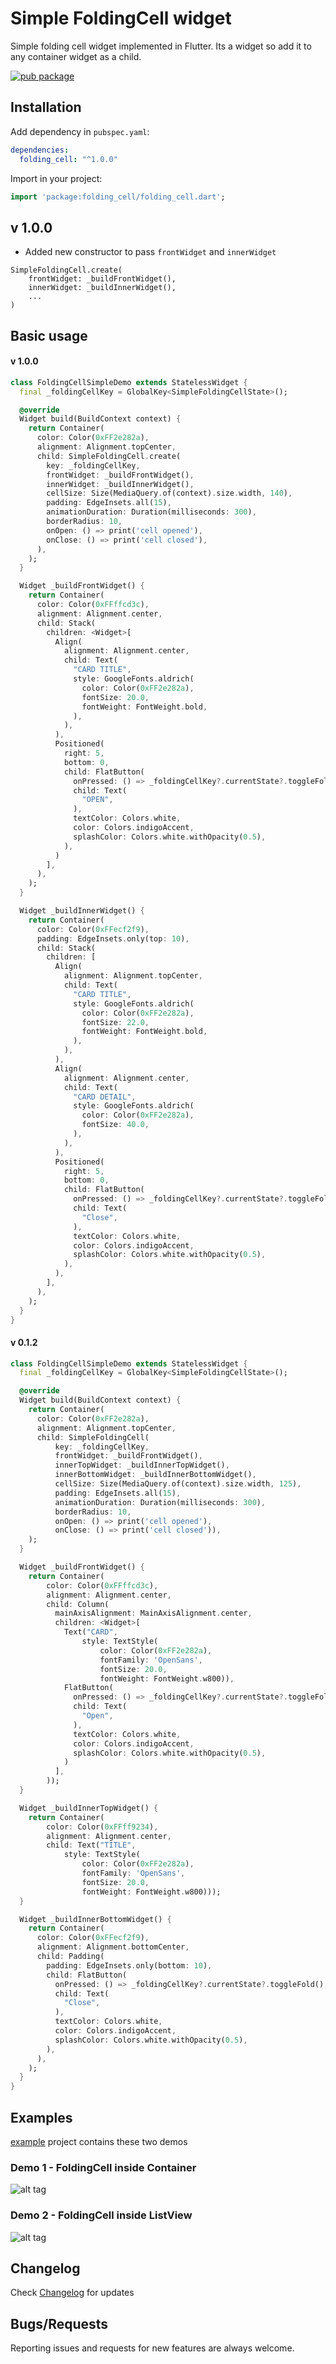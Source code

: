 # Simple FoldingCell widget

Simple folding cell widget implemented in Flutter. Its a widget so add it to any container widget as a child.

[![pub package](https://img.shields.io/pub/v/folding_cell.svg)](https://pub.dartlang.org/packages/folding_cell)

## Installation

Add dependency in `pubspec.yaml`:
```yaml
dependencies:
  folding_cell: "^1.0.0"
```

Import in your project:
```dart
import 'package:folding_cell/folding_cell.dart';
```
## v 1.0.0

* Added new constructor to pass `frontWidget` and `innerWidget` 
```
SimpleFoldingCell.create(
    frontWidget: _buildFrontWidget(),
    innerWidget: _buildInnerWidget(),
    ...
)
```

## Basic usage

#### v 1.0.0
```dart
class FoldingCellSimpleDemo extends StatelessWidget {
  final _foldingCellKey = GlobalKey<SimpleFoldingCellState>();

  @override
  Widget build(BuildContext context) {
    return Container(
      color: Color(0xFF2e282a),
      alignment: Alignment.topCenter,
      child: SimpleFoldingCell.create(
        key: _foldingCellKey,
        frontWidget: _buildFrontWidget(),
        innerWidget: _buildInnerWidget(),
        cellSize: Size(MediaQuery.of(context).size.width, 140),
        padding: EdgeInsets.all(15),
        animationDuration: Duration(milliseconds: 300),
        borderRadius: 10,
        onOpen: () => print('cell opened'),
        onClose: () => print('cell closed'),
      ),
    );
  }

  Widget _buildFrontWidget() {
    return Container(
      color: Color(0xFFffcd3c),
      alignment: Alignment.center,
      child: Stack(
        children: <Widget>[
          Align(
            alignment: Alignment.center,
            child: Text(
              "CARD TITLE",
              style: GoogleFonts.aldrich(
                color: Color(0xFF2e282a),
                fontSize: 20.0,
                fontWeight: FontWeight.bold,
              ),
            ),
          ),
          Positioned(
            right: 5,
            bottom: 0,
            child: FlatButton(
              onPressed: () => _foldingCellKey?.currentState?.toggleFold(),
              child: Text(
                "OPEN",
              ),
              textColor: Colors.white,
              color: Colors.indigoAccent,
              splashColor: Colors.white.withOpacity(0.5),
            ),
          )
        ],
      ),
    );
  }

  Widget _buildInnerWidget() {
    return Container(
      color: Color(0xFFecf2f9),
      padding: EdgeInsets.only(top: 10),
      child: Stack(
        children: [
          Align(
            alignment: Alignment.topCenter,
            child: Text(
              "CARD TITLE",
              style: GoogleFonts.aldrich(
                color: Color(0xFF2e282a),
                fontSize: 22.0,
                fontWeight: FontWeight.bold,
              ),
            ),
          ),
          Align(
            alignment: Alignment.center,
            child: Text(
              "CARD DETAIL",
              style: GoogleFonts.aldrich(
                color: Color(0xFF2e282a),
                fontSize: 40.0,
              ),
            ),
          ),
          Positioned(
            right: 5,
            bottom: 0,
            child: FlatButton(
              onPressed: () => _foldingCellKey?.currentState?.toggleFold(),
              child: Text(
                "Close",
              ),
              textColor: Colors.white,
              color: Colors.indigoAccent,
              splashColor: Colors.white.withOpacity(0.5),
            ),
          ),
        ],
      ),
    );
  }
}
```

#### v 0.1.2
```dart
class FoldingCellSimpleDemo extends StatelessWidget {
  final _foldingCellKey = GlobalKey<SimpleFoldingCellState>();

  @override
  Widget build(BuildContext context) {
    return Container(
      color: Color(0xFF2e282a),
      alignment: Alignment.topCenter,
      child: SimpleFoldingCell(
          key: _foldingCellKey,
          frontWidget: _buildFrontWidget(),
          innerTopWidget: _buildInnerTopWidget(),
          innerBottomWidget: _buildInnerBottomWidget(),
          cellSize: Size(MediaQuery.of(context).size.width, 125),
          padding: EdgeInsets.all(15),
          animationDuration: Duration(milliseconds: 300),
          borderRadius: 10,
          onOpen: () => print('cell opened'),
          onClose: () => print('cell closed')),
    );
  }

  Widget _buildFrontWidget() {
    return Container(
        color: Color(0xFFffcd3c),
        alignment: Alignment.center,
        child: Column(
          mainAxisAlignment: MainAxisAlignment.center,
          children: <Widget>[
            Text("CARD",
                style: TextStyle(
                    color: Color(0xFF2e282a),
                    fontFamily: 'OpenSans',
                    fontSize: 20.0,
                    fontWeight: FontWeight.w800)),
            FlatButton(
              onPressed: () => _foldingCellKey?.currentState?.toggleFold(),
              child: Text(
                "Open",
              ),
              textColor: Colors.white,
              color: Colors.indigoAccent,
              splashColor: Colors.white.withOpacity(0.5),
            )
          ],
        ));
  }

  Widget _buildInnerTopWidget() {
    return Container(
        color: Color(0xFFff9234),
        alignment: Alignment.center,
        child: Text("TITLE",
            style: TextStyle(
                color: Color(0xFF2e282a),
                fontFamily: 'OpenSans',
                fontSize: 20.0,
                fontWeight: FontWeight.w800)));
  }

  Widget _buildInnerBottomWidget() {
    return Container(
      color: Color(0xFFecf2f9),
      alignment: Alignment.bottomCenter,
      child: Padding(
        padding: EdgeInsets.only(bottom: 10),
        child: FlatButton(
          onPressed: () => _foldingCellKey?.currentState?.toggleFold(),
          child: Text(
            "Close",
          ),
          textColor: Colors.white,
          color: Colors.indigoAccent,
          splashColor: Colors.white.withOpacity(0.5),
        ),
      ),
    );
  }
}
```

## Examples

[example](https://github.com/faob-dev/folding_cell/tree/master/example) project contains these two demos

### Demo 1 - FoldingCell inside Container
![alt tag](https://raw.githubusercontent.com/faob-dev/folding_cell/master/screenshots/fc_demo1.gif)

### Demo 2 - FoldingCell inside ListView
![alt tag](https://raw.githubusercontent.com/faob-dev/folding_cell/master/screenshots/fc_demo2.gif)

## Changelog
Check [Changelog](https://github.com/faob-dev/folding_cell/blob/master/CHANGELOG.md) for updates

## Bugs/Requests
Reporting issues and requests for new features are always welcome.

